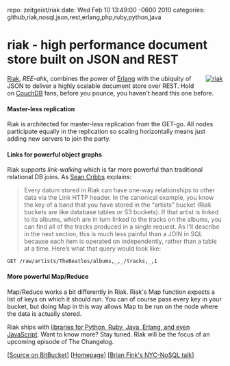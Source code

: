 repo: zeitgeist/riak
date: Wed Feb 10 13:49:00 -0600 2010
categories: github,riak,nosql,json,rest,erlang,php,ruby,python,java

#  riak - high performance document store built on JSON and REST

<a style="float:right;margin: 0 0 10px 10px" href="http://riak.basho.com"><img src="http://riak.basho.com/images/riaklogo_clear.png" alt="riak" /></a>
[Riak](http://riak.basho.com), _REE-ahk_, combines the power of [Erlang](http://erlang.org/) with the ubiquity of JSON to deliver a highly scalable document store over REST. Hold on [CouchDB](http://couchdb.apache.org/) fans, before you pounce, you haven't heard this one before.

#### Master-less replication

Riak is architected for master-less replication from the GET-go. All nodes participate equally in the replication so scaling horizontally means just adding new servers to join the party.

#### Links for powerful object graphs

Riak supports _link-walking_ which is far more powerful than traditional relational DB joins. As [Sean Cribbs](http://seancribbs.com/tech/2010/02/06/why-riak-should-power-your-next-rails-app/) explains: 

> Every datum stored in Riak can have one-way relationships to other data via the Link HTTP header. In the canonical example, you know the key of a band that you have stored in the “artists” bucket (Riak buckets are like database tables or S3 buckets). If that artist is linked to its albums, which are in turn linked to the tracks on the albums, you can find all of the tracks produced in a single request. As I’ll describe in the next section, this is much less painful than a JOIN in SQL because each item is operated on independently, rather than a table at a time. Here’s what that query would look like:

    GET /raw/artists/TheBeatles/albums,_,_/tracks,_,1

#### More powerful Map/Reduce

Map/Reduce works a bit differently in Riak. Riak's Map function expects a list of keys on which it should run. You can of course pass every key in your bucket, but doing Map in this way allows Map to be run on the node where the data is actually stored.

Riak ships with [libraries for Python, Ruby, Java, Erlang, and even JavaScript](http://riak.basho.com/programming.html). Want to know more? Stay tuned. Riak will be the focus of an upcoming episode of The Changelog.

[[Source on BitBucket](http://hg.basho.com/riak/wiki/Home)] [[Homepage](http://riak.basho.com)] [[Brian Fink's NYC-NoSQL talk](http://riak.basho.com/nyc-nosql/)]

